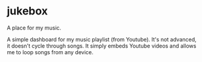 # jukebox

A place for my music.

A simple dashboard for my music playlist (from Youtube). It's not advanced, it doesn't cycle through songs. It simply embeds Youtube videos and allows me to loop songs from any device.
